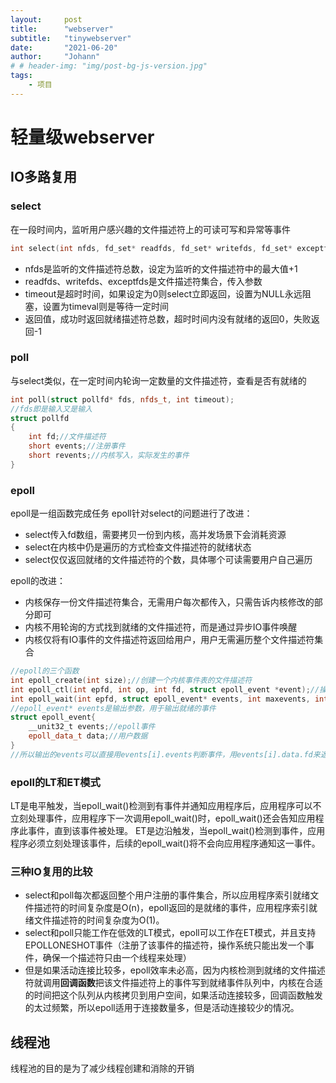 ```yaml
---
layout:     post
title:      "webserver"
subtitle:   "tinywebserver"
date:       "2021-06-20"
author:     "Johann"
# # header-img: "img/post-bg-js-version.jpg"
tags:
    - 项目
---
```

# 轻量级webserver
## IO多路复用
### select 
在一段时间内，监听用户感兴趣的文件描述符上的可读可写和异常等事件
```C++
int select(int nfds, fd_set* readfds, fd_set* writefds, fd_set* exceptfds, struct timeval* timeout);
```
- nfds是监听的文件描述符总数，设定为监听的文件描述符中的最大值+1
- readfds、writefds、exceptfds是文件描述符集合，传入参数
- timeout是超时时间，如果设定为0则select立即返回，设置为NULL永远阻塞，设置为timeval则是等待一定时间
- 返回值，成功时返回就绪描述符总数，超时时间内没有就绪的返回0，失败返回-1
### poll
与select类似，在一定时间内轮询一定数量的文件描述符，查看是否有就绪的
```C++
int poll(struct pollfd* fds, nfds_t, int timeout);
//fds即是输入又是输入
struct pollfd
{
    int fd;//文件描述符
    short events;//注册事件
    short revents;//内核写入，实际发生的事件
}
```
### epoll
epoll是一组函数完成任务
epoll针对select的问题进行了改进：
- select传入fd数组，需要拷贝一份到内核，高并发场景下会消耗资源
- select在内核中仍是遍历的方式检查文件描述符的就绪状态
- select仅仅返回就绪的文件描述符的个数，具体哪个可读需要用户自己遍历

epoll的改进：
- 内核保存一份文件描述符集合，无需用户每次都传入，只需告诉内核修改的部分即可
- 内核不用轮询的方式找到就绪的文件描述符，而是通过异步IO事件唤醒
- 内核仅将有IO事件的文件描述符返回给用户，用户无需遍历整个文件描述符集合

```C++
//epoll的三个函数
int epoll_create(int size);//创建一个内核事件表的文件描述符
int epoll_ctl(int epfd, int op, int fd, struct epoll_event *event);//操作内核事件表epfd，op可以有添加修改注册，
int epoll_wait(int epfd, struct epoll_event* events, int maxevents, int timeout);//返回就绪的文件描述符的个数
//epoll_event* events是输出参数，用于输出就绪的事件
struct epoll_event{
    __unit32_t events;//epoll事件
    epoll_data_t data;//用户数据
}
//所以输出的events可以直接用events[i].events判断事件，用events[i].data.fd来返回就绪的描述符
```
### epoll的LT和ET模式
LT是电平触发，当epoll_wait()检测到有事件并通知应用程序后，应用程序可以不立刻处理事件，应用程序下一次调用epoll_wait()时，epoll_wait()还会告知应用程序此事件，直到该事件被处理。
ET是边沿触发，当epoll_wait()检测到事件，应用程序必须立刻处理该事件，后续的epoll_wait()将不会向应用程序通知这一事件。
### 三种IO复用的比较
- select和poll每次都返回整个用户注册的事件集合，所以应用程序索引就绪文件描述符的时间复杂度是O(n)，epoll返回的是就绪的事件，应用程序索引就绪文件描述符的时间复杂度为O(1)。
- select和poll只能工作在低效的LT模式，epoll可以工作在ET模式，并且支持EPOLLONESHOT事件（注册了该事件的描述符，操作系统只能出发一个事件，确保一个描述符只由一个线程来处理）
- 但是如果活动连接比较多，epoll效率未必高，因为内核检测到就绪的文件描述符就调用**回调函数**把该文件描述符上的事件写到就绪事件队列中，内核在合适的时间把这个队列从内核拷贝到用户空间，如果活动连接较多，回调函数触发的太过频繁，所以epoll适用于连接数量多，但是活动连接较少的情况。
## 线程池
线程池的目的是为了减少线程创建和消除的开销
## 